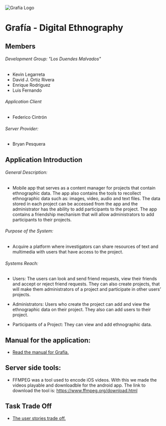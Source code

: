 ![Grafía Logo](https://raw.githubusercontent.com/Kevinlega/Grafia/master/App_Icons/grafia.png)

# Grafía - Digital Ethnography

## Members

###### Development Group: "Los Duendes Malvados"

- Kevin Legarreta
- David J. Ortiz Rivera
- Enrique Rodriguez
- Luis Fernando

###### Application Client

- Federico Cintrón

###### Server Provider:

- Bryan Pesquera

## Application Introduction

###### General Description:

- Mobile app that serves as a content manager for projects that contain ethnographic data. The app also contains the tools to recollect ethnographic data such as: images, video, audio and text files. The data stored in each project can be accessed from the app and the administrator has the ability to add participants to the project. The app contains a friendship mechanism that will allow administrators to add participants to their projects.

###### Purpose of the System: 

- Acquire a platform where investigators can share resources of text and multimedia with users that have access to the project.

###### Systems Reach:

- Users: The users can look and send friend requests, view their friends and accept or reject friend requests. They can also create projects, that will make them administrators of a project and participate in other users’ projects.

- Administrators: Users who create the project can add and view the ethnographic data on their project. They also can add users to their project. 

- Participants of a Project: They can view and add ethnographic data. 

## Manual for the application:

- [Read the manual for Grafía.](https://docs.google.com/viewer?url=https://raw.githubusercontent.com/Kevinlega/Grafia/master/Manual_for_Grafia.pdf)

## Server side tools:

- FFMPEG was a tool used to encode iOS videos. With this we made the videos playable and downloadble for the android app. The link to download the tool is: https://www.ffmpeg.org/download.html

## Task Trade Off

- [The user stories trade off.](https://docs.google.com/viewer?url=https://raw.githubusercontent.com/Kevinlega/Grafia/master/Task_Trade_Off.pdf)